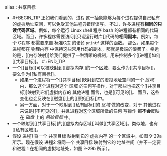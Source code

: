 alias:: 共享目标

- #+BEGIN_TIP
  正如我们看到的，进程 这一抽象能够为每个进程提供自己私有的虚拟地址空间，可以免受其他进程的错误读写。
  不过，许多进程有**相同的只读代码区域**。例如，每个运行 Linux shell 程序 bash 的进程都有相同的代码区域。而且，许多程序需要访问[[只读运行时库]]代码的**相同副本**。例如，每个 C程序 都需要来自 标准C库 的诸如 `printf` 这样的函数。
  那么，如果每个进程都在 物理内存 中保持这些常用代码的副本，那就是极端的浪费了。幸运的是，[[内存映射]]给我们提供了一种清晰的机制，用来控制多个[[进程]]如何[[共享目标]]。
  #+END_TIP
- 一个[[目标]]可以被[映射]([[内存映射]])到[[虚拟内存]]的一个[区域]([[虚拟内存区域]])，要么作为[[共享目标]]，要么作为[[私有目标]]。
	- 如果一个进程将一个[[共享目标]]映射到它的虚拟地址空间的一个 *区域* 内，那么这个进程对这个 区域 的任何写操作，对于那些也把这个[[共享目标]]映射到它们虚拟内存的 其他进程 而言，也是[[可见的]]。
	  而且，这些变化也会反映在[[磁盘]]上的[[原始目标]]中。
	- 另一方面，对于一个映射到[[私有目标]]的 *区域* 做的改变，对于 其他进程 来说是[[不可见的]]，并且进程对这个区域所做的任何 写操作 都**不会**反映在 *磁盘* 上的 *原始目标* 中。
- 一个映射到[[共享目标]]的[[虚拟内存区域]]叫做[[共享区域]]。类似地，也有[[私有区域]]。
- 假设 进程1 将一个 共享目标 映射到它的 虚拟内存 的一个区域中，如图 9-29a 所示。现在假设 进程2 将同一个 共享目标 映射到它的 地址空间（并不一定要和进程 1 在相同的虚拟地址处，如图 9-29b 所示）。